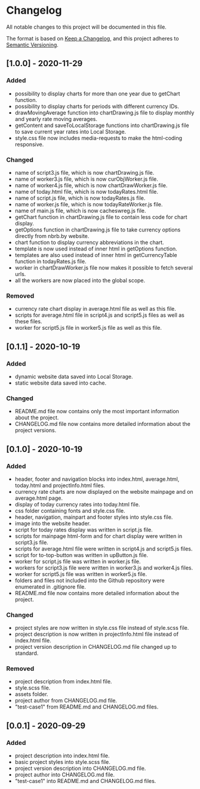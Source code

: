# Changelog
All notable changes to this project will be documented in this file.

The format is based on [Keep a Changelog](https://keepachangelog.com/en/1.0.0/),
and this project adheres to [Semantic Versioning](https://semver.org/spec/v2.0.0.html).

## [1.0.0] - 2020-11-29
### Added
- possibility to display charts for more than one year due to getChart function.
- possibility to display charts for periods with different currency IDs.
- drawMovingAverage function into chartDrawing.js file to display monthly and yearly rate moving averages.
- getContent and saveToLocalStorage functions into chartDrawing.js file to save current year rates into Local Storage.
- style.css file now includes media-requests to make the html-coding responsive.

### Changed
- name of script3.js file, which is now chartDrawing.js file.
- name of worker3.js file, which is now curObjWorker.js file.
- name of worker4.js file, which is now chartDrawWorker.js file.
- name of today.html file, which is now todayRates.html file.
- name of script.js file, which is now todayRates.js file.
- name of worker.js file, which is now todayRateWorker.js file.
- name of main.js file, which is now cacheswreg.js file.
- getChart function in chartDrawing.js file to contain less code for chart display.
- getOptions function in chartDrawing.js file to take currency options directly from nbrb.by website.
- chart function to display currency abbreviations in the chart.
- template is now used instead of inner html in getOptions function.
- templates are also used instead of inner html in getCurrencyTable function in todayRates.js file.
- worker in chartDrawWorker.js file now makes it possible to fetch several urls.
- all the workers are now placed into the global scope.

### Removed
- currency rate chart display in average.html file as well as this file.
- scripts for average.html file in script4.js and script5.js files as well as these files.
- worker for script5.js file in worker5.js file as well as this file.

## [0.1.1] - 2020-10-19
### Added
- dynamic website data saved into Local Storage.
- static website data saved into cache.

### Changed
- README.md file now contains only the most important information about the project.
- CHANGELOG.md file now contains more detailed information about the project versions.

## [0.1.0] - 2020-10-19
### Added
- header, footer and navigation blocks into index.html, average.html, today.html and projectInfo.html files.
- currency rate charts are now displayed on the website mainpage and on average.html page.
- display of today currency rates into today.html file.
- css folder containing fonts and style.css file.
- header, navigation, mainpart and footer styles into style.css file.
- image into the website header.
- script for today rates display was written in script.js file.
- scripts for mainpage html-form and for chart display were written in script3.js file.
- scripts for average.html file were written in script4.js and script5.js files.
- script for to-top-button was written in upButton.js file.
- worker for script.js file was written in worker.js file.
- workers for script3.js file were written in worker3.js and worker4.js files.
- worker for script5.js file was written in worker5.js file.
- folders and files not included into the Github repository were enumerated in .gitignore file.
- README.md file now contains more detailed information about the project.

### Changed
- project styles are now written in style.css file instead of style.scss file.
- project description is now written in projectInfo.html file instead of index.html file.
- project version description in CHANGELOG.md file changed up to standard.

### Removed
- project description from index.html file.
- style.scss file.
- assets folder.
- project author from CHANGELOG.md file.
- "test-case1" from README.md and CHANGELOG.md files.

## [0.0.1] - 2020-09-29
### Added
- project description into index.html file.
- basic project styles into style.scss file.
- project version description into CHANGELOG.md file.
- project author into CHANGELOG.md file.
- "test-case1" into README.md and CHANGELOG.md files.